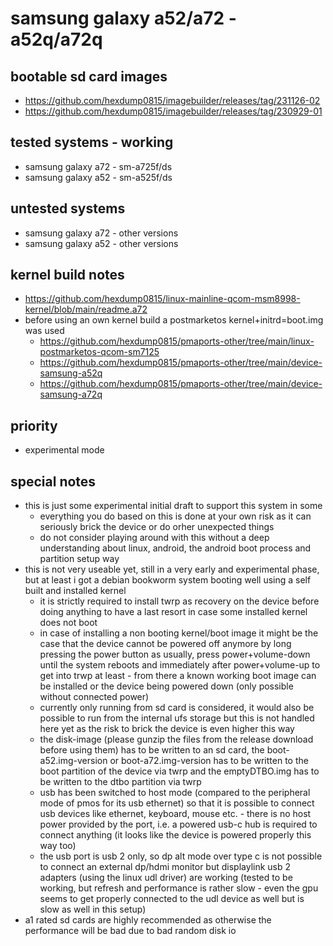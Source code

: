 # samsung galaxy a52/a72 - a52q/a72q

## bootable sd card images

- https://github.com/hexdump0815/imagebuilder/releases/tag/231126-02
- https://github.com/hexdump0815/imagebuilder/releases/tag/230929-01

## tested systems - working

- samsung galaxy a72 - sm-a725f/ds
- samsung galaxy a52 - sm-a525f/ds

## untested systems

- samsung galaxy a72 - other versions
- samsung galaxy a52 - other versions

## kernel build notes

- https://github.com/hexdump0815/linux-mainline-qcom-msm8998-kernel/blob/main/readme.a72
- before using an own kernel build a postmarketos kernel+initrd=boot.img was used
  - https://github.com/hexdump0815/pmaports-other/tree/main/linux-postmarketos-qcom-sm7125
  - https://github.com/hexdump0815/pmaports-other/tree/main/device-samsung-a52q
  - https://github.com/hexdump0815/pmaports-other/tree/main/device-samsung-a72q

## priority

- experimental mode

## special notes

- this is just some experimental initial draft to support this system in some
  - everything you do based on this is done at your own risk as it can seriously brick the device or do orher unexpected things
  - do not consider playing around with this without a deep understanding about linux, android, the android boot process and partition setup
  way
- this is not very useable yet, still in a very early and experimental phase, but at least i got a debian bookworm system booting well using a self built and installed kernel
  - it is strictly required to install twrp as recovery on the device before doing anything to have a last resort in case some installed kernel does not boot
  - in case of installing a non booting kernel/boot image it might be the case that the device cannot be powered off anymore by long pressing the power button as usually, press power+volume-down until the system reboots and immediately after power+volume-up to get into trwp at least - from there a known working boot image can be installed or the device being powered down (only possible without connected power)
  - currently only running from sd card is considered, it would also be possible to run from the internal ufs storage but this is not handled here yet as the risk to brick the device is even higher this way
  - the disk-image (please gunzip the files from the release download before using them) has to be written to an sd card, the boot-a52.img-version or boot-a72.img-version has to be written to the boot partition of the device via twrp and the emptyDTBO.img has to be written to the dtbo partition via twrp
  - usb has been switched to host mode (compared to the peripheral mode of pmos for its usb ethernet) so that it is possible to connect usb devices like ethernet, keyboard, mouse etc. - there is no host power provided by the port, i.e. a powered usb-c hub is required to connect anything (it looks like the device is powered properly this way too)
  - the usb port is usb 2 only, so dp alt mode over type c is not possible to connect an external dp/hdmi monitor but displaylink usb 2 adapters (using the linux udl driver) are working (tested to be working, but refresh and performance is rather slow - even the gpu seems to get properly connected to the udl device as well but is slow as well in this setup)
- a1 rated sd cards are highly recommended as otherwise the performance will be bad due to bad random disk io
